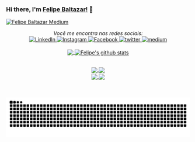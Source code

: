 ### Hi there, I'm [Felipe Baltazar!](https://twitter.com/FelippeBaltazar) 👋

[![Felipe Baltazar Medium](https://github-readme-medium.vercel.app/?username=felipedasilvabaltazar&&limit=2)](https://medium.com/@felipedasilvabaltazar)


<div align="center">
  <i>Você me encontra nas redes sociais:</i>
  <br>

  <!--Linkedin-->
  <a href="https://www.linkedin.com/in/felipe-baltazar" target="_blank">
	<img src="https://img.shields.io/badge/LinkedIn-%230077B5.svg?&style=flat-square&logo=linkedin&logoColor=white" alt="LinkedIn">
  </a>
	
  <!--Instagram-->
  <a href="https://www.instagram.com/felipebaltazar" target="_blank">
	<img src="https://img.shields.io/badge/Instagram-%23E4405F.svg?&style=flat-square&logo=instagram&logoColor=white" alt="Instagram">
  </a>

  <!--Facebook-->
  <a href="https://www.facebook.com/felipe.dasilvabaltazar" target="_blank">
	<img src="https://img.shields.io/badge/Facebook-%231877F2.svg?&style=flat-square&logo=facebook&logoColor=white" alt="Facebook">
  </a>

  <!--Twitter-->
  <a href="https://twitter.com/FelippeBaltazar" target="_blank">
	<img src="https://img.shields.io/badge/twitter-blue?&style=flat-square&logo=twitter&logoColor=white" alt="twitter">
  </a>

  <!--Medium-->
  <a href="https://medium.com/@felipedasilvabaltazar" target="_blank">
	<img src="https://img.shields.io/badge/medium-black?&style=flat-square&logo=medium&logoColor=white" alt="medium">
  </a>
</div>

<br/>

<div align="center">
  <!--Top Languages-->
  <a href="https://github.com/felipebaltazar/Xamarin.Forms.NeoControls">
    <img height="180em" align="center" src="https://github-readme-stats.anuraghazra1.vercel.app/api/top-langs/?username=felipebaltazar&hide=Batchfile&layout=compact&theme=dracula" />
  </a>

  <!--Stats-->
  <a href="https://github.com/felipebaltazar/Xamarin.Forms.NeoControls">
    <img height="180em" align="center" src="https://github-readme-stats.anuraghazra1.vercel.app/api?username=felipebaltazar&show_icons=true&line_height=27&theme=dracula" alt="Felipe's github stats" />
  </a>
</div>


  ##


<div align="center">
  <!--Skia Xaml-->
  <a href="https://github.com/felipebaltazar/SkiaSharp.Forms.Xaml">
    <img align="center" width="406em" src="https://github-readme-stats.anuraghazra1.vercel.app/api/pin/?username=felipebaltazar&repo=SkiaSharp.Forms.Xaml&theme=dracula" />
  </a>    

  <!--Neo Controls-->
  <a href="https://github.com/felipebaltazar/Xamarin.Forms.NeoControls">
    <img align="center" width="406em" src="https://github-readme-stats.anuraghazra1.vercel.app/api/pin/?username=felipebaltazar&repo=Xamarin.Forms.NeoControls&theme=dracula" />
  </a>
</div>

<div align="center">
  <!--Xartic-->
  <a href="https://github.com/felipebaltazar/Xartic">
    <img align="center" width="406em" src="https://github-readme-stats.anuraghazra1.vercel.app/api/pin/?username=felipebaltazar&repo=Xartic&theme=dracula" />
  </a>    

  <!--FeatureFlag.Management-->
  <a href="https://github.com/felipebaltazar/FeatureFlag.Management">
    <img align="center" width="406em" src="https://github-readme-stats.anuraghazra1.vercel.app/api/pin/?username=felipebaltazar&repo=FeatureFlag.Management&theme=dracula" />
  </a>
</div>


<br />
<br />

<div align="center">

![Snake animation](https://github.com/felipebaltazar/felipebaltazar/blob/output/github-contribution-grid-snake.svg)
 
</div>
